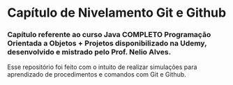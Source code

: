 # Capítulo de Nivelamento Git e Github

### Capítulo referente ao curso Java COMPLETO Programação Orientada a Objetos + Projetos disponibilizado na Udemy, desenvolvido e mistrado pelo Prof. Nelio Alves.

 Esse repositório foi feito com o intuito de realizar simulações para aprendizado de procedimentos e comandos com Git e Github.
